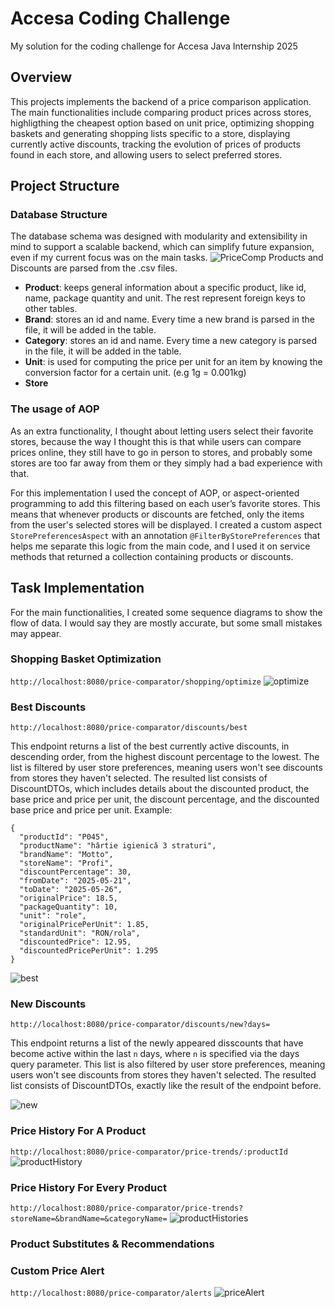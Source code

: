 # Accesa Coding Challenge
My solution for the coding challenge for Accesa Java Internship 2025
## Overview
This projects implements the backend of a price comparison application. The main functionalities include comparing product prices across stores, highligthing the cheapest option based on unit price, optimizing shopping baskets and generating shopping lists specific to a store, displaying currently active discounts, tracking the evolution of prices of products found in each store, and allowing users to select preferred stores.
## Project Structure
### Database Structure
The database schema was designed with modularity and extensibility in mind to support a scalable backend, which can simplify future expansion, even if my current focus was on the main tasks.
![PriceComp](https://github.com/user-attachments/assets/b1d3cd04-6cca-4ac2-8ccf-88a872328c9e)
Products and Discounts are parsed from the .csv files.
- **Product**: keeps general information about a specific product, like id, name, package quantity and unit. The rest represent foreign keys to other tables.
- **Brand**: stores an id and name. Every time a new brand is parsed in the file, it will be added in the table.
- **Category**: stores an id and name. Every time a new category is parsed in the file, it will be added in the table.
- **Unit**: is used for computing the price per unit for an item by knowing the conversion factor for a certain unit. (e.g 1g = 0.001kg)
- **Store**
### The usage of AOP
As an extra functionality, I thought about letting users select their favorite stores, because the way I thought this is that while users can compare prices online, they still have to go in person to stores, and probably some stores are too far away from them or they simply had a bad experience with that. 

For this implementation I used the concept of AOP, or aspect-oriented programming to add this filtering based on each user’s favorite stores. This means that whenever products or discounts are fetched, only the items from the user's selected stores will be displayed. I created a custom aspect `StorePreferencesAspect` with an annotation `@FilterByStorePreferences` that helps me separate this logic from the main code, and I used it on service methods that returned a collection containing products or discounts. 

## Task Implementation
For the main functionalities, I created some sequence diagrams to show the flow of data. I would say they are mostly accurate, but some small mistakes may appear.
### Shopping Basket Optimization
`http://localhost:8080/price-comparator/shopping/optimize`
![optimize](https://github.com/user-attachments/assets/18c244a9-85dd-4c92-95c8-651371834f35)

### Best Discounts
`http://localhost:8080/price-comparator/discounts/best`

This endpoint returns a list of the best currently active discounts, in descending order, from the highest discount percentage to the lowest. The list is filtered by user store preferences, meaning users won't see discounts from stores they haven't selected. The resulted list consists of DiscountDTOs, which includes details about the discounted product, the base price and price per unit, the discount percentage, and the discounted base price and price per unit. Example: 
```
{
  "productId": "P045",
  "productName": "hârtie igienică 3 straturi",
  "brandName": "Motto",
  "storeName": "Profi",
  "discountPercentage": 30,
  "fromDate": "2025-05-21",
  "toDate": "2025-05-26",
  "originalPrice": 18.5,
  "packageQuantity": 10,
  "unit": "role",
  "originalPricePerUnit": 1.85,
  "standardUnit": "RON/rola",
  "discountedPrice": 12.95,
  "discountedPricePerUnit": 1.295
}
```
![best](https://github.com/user-attachments/assets/52ff7623-5774-4add-a498-6ea288438099)

### New Discounts
`http://localhost:8080/price-comparator/discounts/new?days=`

This endpoint returns a list of the newly appeared disscounts that have become active within the last `n` days, where `n` is specified via the days query parameter. This list is also filtered by user store preferences, meaning users won't see discounts from stores they haven't selected. The resulted list consists of DiscountDTOs, exactly like the result of the endpoint before.

![new](https://github.com/user-attachments/assets/755233e7-4571-401a-94a9-50d8c50b877c)

### Price History For A Product
`http://localhost:8080/price-comparator/price-trends/:productId`
![productHistory](https://github.com/user-attachments/assets/c92b66e7-0f23-40d8-bb75-300611290db8)

### Price History For Every Product
`http://localhost:8080/price-comparator/price-trends?storeName=&brandName=&categoryName=`
![productHistories](https://github.com/user-attachments/assets/e97a752a-3078-4d62-a619-7207922bd562)

### Product Substitutes & Recommendations

### Custom Price Alert
`http://localhost:8080/price-comparator/alerts`
![priceAlert](https://github.com/user-attachments/assets/41508f94-37e5-4aa2-9676-662d45db965b)



